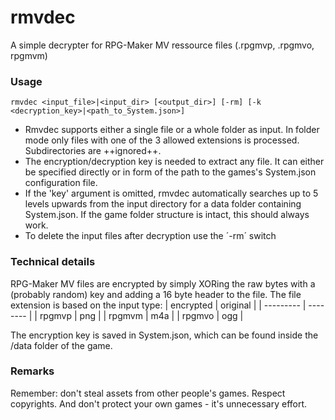 # rmvdec
A simple decrypter for RPG-Maker MV ressource files (.rpgmvp, .rpgmvo, rpgmvm)

### Usage
`rmvdec <input_file>|<input_dir> [<output_dir>] [-rm] [-k <decryption_key>|<path_to_System.json>]`

- Rmvdec supports either a single file or a whole folder as input. In folder mode only files with one of the 3 allowed extensions is processed. Subdirectories are ++ignored++.
- The encryption/decryption key is needed to extract any file. It can either be specified directly or in form of the path to the games's System.json configuration file.
- If the 'key' argument is omitted, rmvdec automatically searches up to 5 levels upwards from the input directory for a data folder containing System.json. If the game folder structure is intact, this should always work.
- To delete the input files after decryption use the ´-rm´ switch

### Technical details

RPG-Maker MV files are encrypted by simply XORing the raw bytes with a (probably random) key and adding a 16 byte header to the file. The file extension is based on the input type:
| encrypted | original |
| --------- | -------- |
| rpgmvp    | png      |
| rpgmvm    | m4a      |
| rpgmvo    | ogg      |

The encryption key is saved in System.json, which can be found inside the /data folder of the game.

### Remarks
Remember: don't steal assets from other people's games. Respect copyrights. And don't protect your own games - it's unnecessary effort.